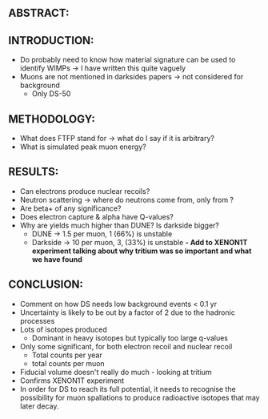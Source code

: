 ## ABSTRACT:


## INTRODUCTION:
- Do probably need to know how material signature can be used to identify WIMPs -> I have written this quite vaguely
- Muons are not mentioned in darksides papers -> not considered for background 
	- Only DS-50

## METHODOLOGY:
- What does FTFP stand for -> what do I say if it is arbitrary?
- What is simulated peak muon energy?

## RESULTS:
- Can electrons produce nuclear recoils?
- Neutron scattering -> where do neutrons come from, only from ?
- Are beta+ of any significance?
- Does electron capture & alpha have Q-values?
- Why are yields much higher than DUNE? Is darkside bigger?
	- DUNE -> 1.5 per muon, 1 (66%) is unstable
	- Darkside -> 10 per muon, 3, (33%) is unstable
**- Add to XENON1T experiment talking about why tritium was so important and what we have found** 

## CONCLUSION:
- Comment on how DS needs low background events < 0.1 yr
- Uncertainty is likely to be out by a factor of 2 due to the hadronic processes
- Lots of isotopes produced
	- Dominant in heavy isotopes but typically too large q-values
- Only some significant, for both electron recoil and nuclear recoil
	- Total counts per year
	- total counts per muon
- Fiducial volume doesn't really do much - looking at tritium
- Confirms XENON1T experiment 
- In order for DS to reach its full potential, it needs to recognise the possibility for muon spallations to produce radioactive isotopes that may later decay.